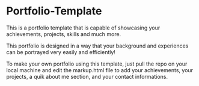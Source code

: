 # Portfolio-Template
This is a portfolio template that is capable of showcasing your achievements, projects, skills and much more.

This portfolio is designed in a way that your background and experiences can be portrayed very easily and efficiently!

To make your own portfolio using this template, just pull the repo on your local machine and edit the markup.html file to add your achievements, your projects, a quik about me section, and your contact informations.


